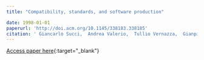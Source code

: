```yaml
---
title: "Compatibility, standards, and software production"

date: 1998-01-01
paperurl: 'http://doi.acm.org/10.1145/338183.338185'
citation: ' Giancarlo Succi,  Andrea Valerio,  Tullio Vernazza,  Gianpiero Succi, &quot;Compatibility, standards, and software production.&quot;, 1998.'
---
```

[Access paper here](http://doi.acm.org/10.1145/338183.338185){:target="_blank"}
